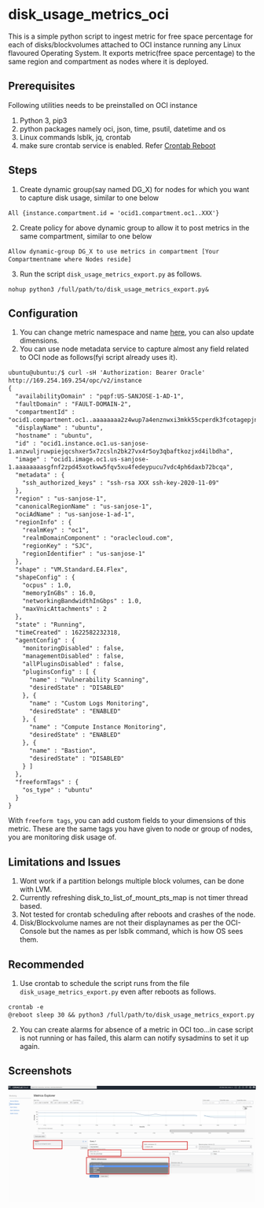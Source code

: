 



# disk_usage_metrics_oci
This is a simple python script to ingest metric for free space percentage for each of disks/blockvolumes attached to OCI instance running any Linux flavoured Operating System. It exports metric(free space percentage) to the same region and compartment as nodes where it is deployed.

## Prerequisites
Following utilities needs to be preinstalled on OCI instance
 1. Python 3, pip3
 2. python packages namely oci, json, time, psutil, datetime and os
 3. Linux commands lsblk, jq, crontab 
 4. make sure crontab service is enabled. Refer [Crontab Reboot](https://phoenixnap.com/kb/crontab-reboot)
 
## Steps
 1. Create dynamic group(say named DG_X) for nodes for which you want to capture disk usage, similar to one below
 
```
All {instance.compartment.id = 'ocid1.compartment.oc1..XXX'}
```

 2.  Create policy for above dynamic group to allow it to post metrics in the same compartment, similar to one below
```
Allow dynamic-group DG_X to use metrics in compartment [Your Compartmentname where Nodes reside]
```
3. Run the script  `disk_usage_metrics_export.py`  as follows.
```
nohup python3 /full/path/to/disk_usage_metrics_export.py&
```

## Configuration

 1. You can change metric namespace and name
    [here](https://github.com/mayur-oci/disk_usage_metrics_oci/blob/main/disk_usage_metrics_export.py#L96),
    you can also update dimensions.
2. You can use node metadata service to capture almost any field related to OCI node as follows(fyi script already uses it).
```Shell
ubuntu@ubuntu:/$ curl -sH 'Authorization: Bearer Oracle' http://169.254.169.254/opc/v2/instance
{
  "availabilityDomain" : "pqpf:US-SANJOSE-1-AD-1",
  "faultDomain" : "FAULT-DOMAIN-2",
  "compartmentId" : "ocid1.compartment.oc1..aaaaaaaa2z4wup7a4enznwxi3mkk55cperdk3fcotagepjnan5utdb3tvakq",
  "displayName" : "ubuntu",
  "hostname" : "ubuntu",
  "id" : "ocid1.instance.oc1.us-sanjose-1.anzwuljruwpiejqcshxer5x7zcsln2bk27vx4r5oy3qbaftkozjxd4ilbdha",
  "image" : "ocid1.image.oc1.us-sanjose-1.aaaaaaaasgfnf2zpd45xotkww5fqv5xu4fedeypucu7vdc4ph6daxb72bcqa",
  "metadata" : {
    "ssh_authorized_keys" : "ssh-rsa XXX ssh-key-2020-11-09"
  },
  "region" : "us-sanjose-1",
  "canonicalRegionName" : "us-sanjose-1",
  "ociAdName" : "us-sanjose-1-ad-1",
  "regionInfo" : {
    "realmKey" : "oc1",
    "realmDomainComponent" : "oraclecloud.com",
    "regionKey" : "SJC",
    "regionIdentifier" : "us-sanjose-1"
  },
  "shape" : "VM.Standard.E4.Flex",
  "shapeConfig" : {
    "ocpus" : 1.0,
    "memoryInGBs" : 16.0,
    "networkingBandwidthInGbps" : 1.0,
    "maxVnicAttachments" : 2
  },
  "state" : "Running",
  "timeCreated" : 1622582232318,
  "agentConfig" : {
    "monitoringDisabled" : false,
    "managementDisabled" : false,
    "allPluginsDisabled" : false,
    "pluginsConfig" : [ {
      "name" : "Vulnerability Scanning",
      "desiredState" : "DISABLED"
    }, {
      "name" : "Custom Logs Monitoring",
      "desiredState" : "ENABLED"
    }, {
      "name" : "Compute Instance Monitoring",
      "desiredState" : "ENABLED"
    }, {
      "name" : "Bastion",
      "desiredState" : "DISABLED"
    } ]
  },
  "freeformTags" : {
    "os_type" : "ubuntu"
  }
}
```
With `freeform tags`, you can add custom fields to your dimensions of this metric. These are the same tags you have given to node or group of nodes, you are monitoring disk usage of.

## Limitations and Issues

 1. Wont work if a partition belongs multiple block volumes, can be done with LVM.
 2. Currently refreshing disk_to_list_of_mount_pts_map is not timer thread based.
 3. Not tested for crontab scheduling after reboots and crashes of the node.
 4. Disk/Blockvolume names are not their displaynames as per the OCI-Console but the names as per lsblk command, which is how OS sees them.

 ## Recommended
 1. Use crontab to schedule the script runs from the file `disk_usage_metrics_export.py` even after reboots as follows.

```
crontab -e
@reboot sleep 30 && python3 /full/path/to/disk_usage_metrics_export.py
```
  2. You can create alarms for absence of a metric in OCI too...in case script is not running or has failed, this alarm can notify sysadmins to set it up again.

 ## Screenshots
 ![Custom Metric for Disk Usage in OCI Console](https://github.com/mayur-oci/disk_usage_metrics_oci/blob/main/image.png?raw=true)
